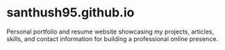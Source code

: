 # santhush95.github.io
Personal portfolio and resume website showcasing my projects, articles, skills, and contact information for building a professional online presence.
